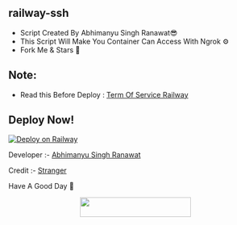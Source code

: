 ## railway-ssh

* Script Created By Abhimanyu Singh Ranawat😎
* This Script Will Make You Container Can Access With Ngrok ⚙️
* Fork Me & Stars 🤩 

## Note:
* Read this Before Deploy : [Term Of Service Railway](https://railway.app/legal/fair-use)

## Deploy Now!
[![Deploy on Railway](https://railway.app/button.svg)](https://railway.app/new/template/12eRa6?referralCode=Abhimanyu)


Developer :- [Abhimanyu Singh Ranawat](t.me/VeNom_HaiN_HuM)

Credit :- [Stranger](t.me/ItzMehHaznLol) 

Have A Good Day 🌟

<p align="center"><a href="https://dashboard.heroku.com/new?template=https://github.com/Team-Alisha/Railway-Vps"> <img src="https://img.shields.io/badge/Deploy%20On%20Heroku-black?style=for-the-badge&logo=heroku" width="220" height="38.45"/></a></p>
